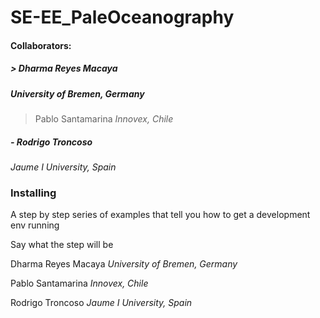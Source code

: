 # SE-EE_PaleOceanography

#### Collaborators:
##### > Dharma Reyes Macaya
##### *University of Bremen, Germany*

> Pablo Santamarina
>*Innovex, Chile*



##### - Rodrigo Troncoso
*Jaume I University, Spain*







### Installing

A step by step series of examples that tell you how to get a development env running

Say what the step will be

Dharma Reyes Macaya
*University of Bremen, Germany*

Pablo Santamarina
*Innovex, Chile*

Rodrigo Troncoso
*Jaume I University, Spain*
